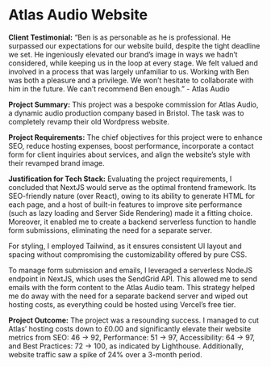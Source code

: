 # Atlas Audio Website

**Client Testimonial:** “Ben is as personable as he is professional. He surpassed our expectations for our website build, despite the tight deadline we set. He ingeniously elevated our brand’s image in ways we hadn’t considered, while keeping us in the loop at every stage. We felt valued and involved in a process that was largely unfamiliar to us. Working with Ben was both a pleasure and a privilege. We won’t hesitate to collaborate with him in the future. We can’t recommend Ben enough.” - Atlas Audio

**Project Summary:** This project was a bespoke commission for Atlas Audio, a dynamic audio production company based in Bristol. The task was to completely revamp their old Wordpress website.

**Project Requirements:** The chief objectives for this project were to enhance SEO, reduce hosting expenses, boost performance, incorporate a contact form for client inquiries about services, and align the website’s style with their revamped brand image.

**Justification for Tech Stack:** Evaluating the project requirements, I concluded that NextJS would serve as the optimal frontend framework. Its SEO-friendly nature (over React), owing to its ability to generate HTML for each page, and a host of built-in features to improve site performance (such as lazy loading and Server Side Rendering) made it a fitting choice. Moreover, it enabled me to create a backend serverless function to handle form submissions, eliminating the need for a separate server.

For styling, I employed Tailwind, as it ensures consistent UI layout and spacing without compromising the customizability offered by pure CSS.

To manage form submission and emails, I leveraged a serverless NodeJS endpoint in NextJS, which uses the SendGrid API. This allowed me to send emails with the form content to the Atlas Audio team. This strategy helped me do away with the need for a separate backend server and wiped out hosting costs, as everything could be hosted using Vercel’s free tier.

**Project Outcome:** The project was a resounding success. I managed to cut Atlas’ hosting costs down to £0.00 and significantly elevate their website metrics from SEO: 46 -> 92, Performance: 51 -> 97, Accessibility: 64 -> 97, and Best Practices: 72 -> 100, as indicated by Lighthouse. Additionally, website traffic saw a spike of 24% over a 3-month period.
